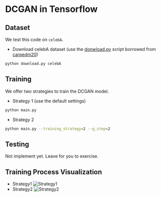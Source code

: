 # DCGAN in Tensorflow

## Dataset
We test this code on `celebA`.
- Download celebA dataset
(use the [donwload.py](download.py) script borrowed from [carpedm20](https://github.com/carpedm20/DCGAN-tensorflow/download.py))
```bash
python download.py celebA
```

## Training
We offer two strategies to train the DCGAN model.
- Strategy 1 (use the default settings)
```bash
python main.py 
```
- Strategy 2
```bash
python main.py --training_strategy=2 --g_step=2 
```

## Testing
Not implement yet. Leave for you to exercise.

## Training Process Visualization
- Strategy1
![Strategy1](strategy1_training.gif)
- Strategy2
![Strategy2](strategy2_training.gif)
